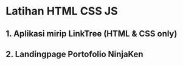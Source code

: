 # Latihan HTML CSS JS

## 1. Aplikasi mirip LinkTree (HTML & CSS only)
## 2. Landingpage Portofolio NinjaKen
